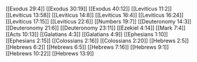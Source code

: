 [[Exodus 29:4]]
[[Exodus 30:19]]
[[Exodus 40:12]]
[[Leviticus 11:2]]
[[Leviticus 13:58]]
[[Leviticus 14:8]]
[[Leviticus 16:4]]
[[Leviticus 16:24]]
[[Leviticus 17:15]]
[[Leviticus 22:6]]
[[Numbers 19:7]]
[[Deuteronomy 14:3]]
[[Deuteronomy 21:6]]
[[Deuteronomy 23:11]]
[[Ezekiel 4:14]]
[[Mark 7:4]]
[[Acts 10:13]]
[[Galatians 4:3]]
[[Galatians 4:9]]
[[Ephesians 1:10]]
[[Ephesians 2:15]]
[[Colossians 2:16]]
[[Colossians 2:20]]
[[Hebrews 2:5]]
[[Hebrews 6:2]]
[[Hebrews 6:5]]
[[Hebrews 7:16]]
[[Hebrews 9:1]]
[[Hebrews 10:22]]
[[Hebrews 13:9]]
